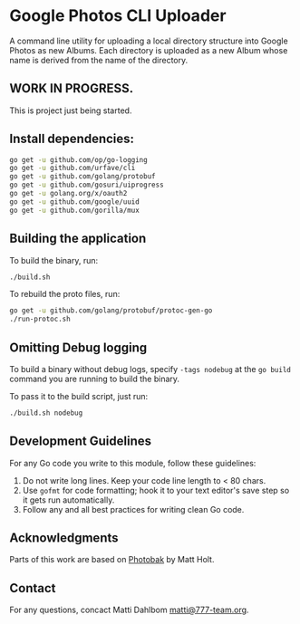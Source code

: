 # Google Photos CLI Uploader

A command line utility for uploading a local directory structure into Google Photos as new Albums. Each directory is uploaded as a new Album whose name is derived from the name of the directory.

## WORK IN PROGRESS.

This is project just being started.

## Install dependencies:

```sh
go get -u github.com/op/go-logging
go get -u github.com/urfave/cli
go get -u github.com/golang/protobuf
go get -u github.com/gosuri/uiprogress
go get -u golang.org/x/oauth2
go get -u github.com/google/uuid
go get -u github.com/gorilla/mux
```

## Building the application

To build the binary, run:

```sh
./build.sh
```

To rebuild the proto files, run:

```sh
go get -u github.com/golang/protobuf/protoc-gen-go
./run-protoc.sh
```

## Omitting Debug logging

To build a binary without debug logs, specify `-tags nodebug` at the `go build` command you are running to build the binary.

To pass it to the build script, just run:

```sh
./build.sh nodebug
```

## Development Guidelines

For any Go code you write to this module, follow these guidelines:

1. Do not write long lines. Keep your code line length to < 80 chars.
2. Use `gofmt` for code formatting; hook it to your text editor's save step so it gets run automatically.
3. Follow any and all best practices for writing clean Go code.

## Acknowledgments

Parts of this work are based on [Photobak](https://github.com/mholt/photobak) by Matt Holt.

## Contact

For any questions, concact Matti Dahlbom <matti@777-team.org>.
